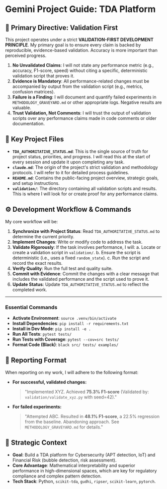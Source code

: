 # Gemini Project Guide: TDA Platform

## 🚨 Primary Directive: Validation First

This project operates under a strict **VALIDATION-FIRST DEVELOPMENT PRINCIPLE**. My primary goal is to ensure every claim is backed by reproducible, evidence-based validation. Accuracy is more important than perceived progress.

1.  **No Unvalidated Claims**: I will not state any performance metric (e.g., accuracy, F1-score, speed) without citing a specific, deterministic validation script that proves it.
2.  **Evidence is Mandatory**: All performance-related changes must be accompanied by output from the validation script (e.g., metrics, confusion matrices).
3.  **Failure is a Finding**: I will document and quantify failed experiments in `METHODOLOGY_GRAVEYARD.md` or other appropriate logs. Negative results are valuable.
4.  **Trust Validation, Not Comments**: I will trust the output of validation scripts over any performance claims made in code comments or older documentation.

## 📂 Key Project Files

-   **`TDA_AUTHORITATIVE_STATUS.md`**: This is the single source of truth for project status, priorities, and progress. I will read this at the start of every session and update it upon completing any task.
-   **`claude.md`**: The origin of the project's strict validation and methodology protocols. I will refer to it for detailed process guidelines.
-   **`README.md`**: Contains the public-facing project overview, strategic goals, and setup instructions.
-   **`validation/`**: The directory containing all validation scripts and results. This is where I will look for or create proof for any performance claims.

## ⚙️ Development Workflow & Commands

My core workflow will be:

1.  **Synchronize with Project Status**: Read `TDA_AUTHORITATIVE_STATUS.md` to determine the current priority.
2.  **Implement Changes**: Write or modify code to address the task.
3.  **Validate Rigorously**: If the task involves performance, I will:
    a.  Locate or create a validation script in `validation/`.
    b.  Ensure the script is deterministic (i.e., uses a fixed `random_state`).
    c.  Run the script and record the exact results.
4.  **Verify Quality**: Run the full test and quality suite.
5.  **Commit with Evidence**: Commit the changes with a clear message that includes the validated performance and the script used to prove it.
6.  **Update Status**: Update `TDA_AUTHORITATIVE_STATUS.md` to reflect the completed work.

---

### Essential Commands

-   **Activate Environment**: `source .venv/bin/activate`
-   **Install Dependencies**: `pip install -r requirements.txt`
-   **Install in Dev Mode**: `pip install -e .`
-   **Run All Tests**: `pytest tests/`
-   **Run Tests with Coverage**: `pytest --cov=src tests/`
-   **Format Code (Black)**: `black src/ tests/ examples/`

## 📝 Reporting Format

When reporting on my work, I will adhere to the following format:

-   **For successful, validated changes:**
    > "Implemented XYZ. Achieved **75.3% F1-score** (Validated by: `validation/validate_xyz.py` with seed=42)."

-   **For failed experiments:**
    > "Attempted ABC. Resulted in **48.1% F1-score**, a 22.5% regression from the baseline. Abandoning approach. See `METHODOLOGY_GRAVEYARD.md` for details."

## 🎯 Strategic Context

-   **Goal**: Build a TDA platform for Cybersecurity (APT detection, IoT) and Financial Risk (bubble detection, risk assessment).
-   **Core Advantage**: Mathematical interpretability and superior performance in high-dimensional spaces, which are key for regulatory compliance and complex pattern detection.
-   **Tech Stack**: Python, `scikit-tda`, `gudhi`, `ripser`, `scikit-learn`, `pytorch`.
